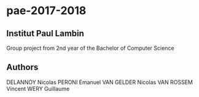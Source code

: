 # pae-2017-2018
## Institut Paul Lambin
Group project from 2nd year of the Bachelor of Computer Science

## Authors
DELANNOY Nicolas
PERONI Emanuel
VAN GELDER Nicolas
VAN ROSSEM Vincent
WERY Guillaume

